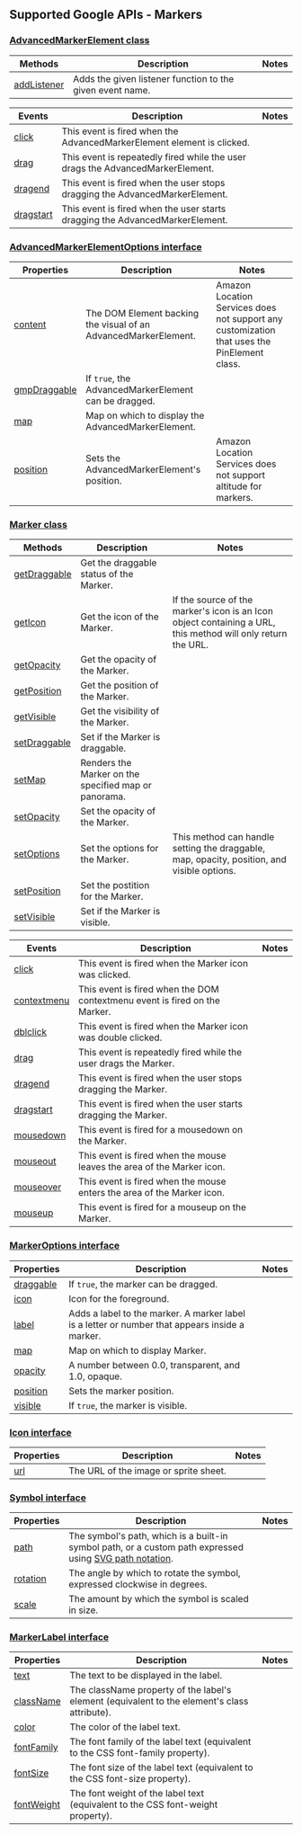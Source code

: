 ## Supported Google APIs - Markers

### [AdvancedMarkerElement class](https://developers.google.com/maps/documentation/javascript/reference/advanced-markers#AdvancedMarkerElement)

| <a href="https://developers.google.com/maps/documentation/javascript/reference/advanced-markers#AdvancedMarkerElement-Methods" style="text-decoration:none;">Methods</a> | Description                                               | Notes |
| ------------------------------------------------------------------------------------------------------------------------------------------------------------------------ | --------------------------------------------------------- | ----- |
| [addListener](https://developers.google.com/maps/documentation/javascript/reference/event#MVCObject.addListener)                                                         | Adds the given listener function to the given event name. |       |

| <a href="https://developers.google.com/maps/documentation/javascript/reference/map#Map-Events" style="text-decoration:none;">Events</a> | Description                                                                    | Notes |
| --------------------------------------------------------------------------------------------------------------------------------------- | ------------------------------------------------------------------------------ | ----- |
| [click](https://developers.google.com/maps/documentation/javascript/reference/advanced-markers#AdvancedMarkerElement.click)             | This event is fired when the AdvancedMarkerElement element is clicked.         |       |
| [drag](https://developers.google.com/maps/documentation/javascript/reference/advanced-markers#AdvancedMarkerElement.drag)               | This event is repeatedly fired while the user drags the AdvancedMarkerElement. |       |
| [dragend](https://developers.google.com/maps/documentation/javascript/reference/advanced-markers#AdvancedMarkerElement.dragend)         | This event is fired when the user stops dragging the AdvancedMarkerElement.    |       |
| [dragstart](https://developers.google.com/maps/documentation/javascript/reference/advanced-markers#AdvancedMarkerElement.dragstart)     | This event is fired when the user starts dragging the AdvancedMarkerElement.   |       |

### [AdvancedMarkerElementOptions interface](https://developers.google.com/maps/documentation/javascript/reference/advanced-markers#AdvancedMarkerElementOptions)

| <a href="https://developers.google.com/maps/documentation/javascript/reference/advanced-markers#AdvancedMarkerElementOptions-Properties" style="text-decoration:none;">Properties</a> | Description                                                     | Notes                                                                                       |
| ------------------------------------------------------------------------------------------------------------------------------------------------------------------------------------- | --------------------------------------------------------------- | ------------------------------------------------------------------------------------------- |
| [content](https://developers.google.com/maps/documentation/javascript/reference/advanced-markers#AdvancedMarkerElementOptions.content)                                                | The DOM Element backing the visual of an AdvancedMarkerElement. | Amazon Location Services does not support any customization that uses the PinElement class. |
| [gmpDraggable](https://developers.google.com/maps/documentation/javascript/reference/advanced-markers#AdvancedMarkerElementOptions.gmpDraggable)                                      | If `true`, the AdvancedMarkerElement can be dragged.            |                                                                                             |
| [map](https://developers.google.com/maps/documentation/javascript/reference/advanced-markers#AdvancedMarkerElementOptions.map)                                                        | Map on which to display the AdvancedMarkerElement.              |                                                                                             |
| [position](https://developers.google.com/maps/documentation/javascript/reference/advanced-markers#AdvancedMarkerElementOptions.position)                                              | Sets the AdvancedMarkerElement's position.                      | Amazon Location Services does not support altitude for markers.                             |

### [Marker class](https://developers.google.com/maps/documentation/javascript/reference/marker)

| <a href="https://developers.google.com/maps/documentation/javascript/reference/marker#Marker-Methods" style="text-decoration:none;">Methods</a> | Description                                          | Notes                                                                                                        |
| ----------------------------------------------------------------------------------------------------------------------------------------------- | ---------------------------------------------------- | ------------------------------------------------------------------------------------------------------------ |
| [getDraggable](https://developers.google.com/maps/documentation/javascript/reference/marker#Marker.getDraggable)                                | Get the draggable status of the Marker.              |                                                                                                              |
| [getIcon](https://developers.google.com/maps/documentation/javascript/reference/marker#Marker.getIcon)                                          | Get the icon of the Marker.                          | If the source of the marker's icon is an Icon object containing a URL, this method will only return the URL. |
| [getOpacity](https://developers.google.com/maps/documentation/javascript/reference/marker#Marker.getOpacity)                                    | Get the opacity of the Marker.                       |                                                                                                              |
| [getPosition](https://developers.google.com/maps/documentation/javascript/reference/marker#Marker.getPosition)                                  | Get the position of the Marker.                      |                                                                                                              |
| [getVisible](https://developers.google.com/maps/documentation/javascript/reference/marker#Marker.getVisible)                                    | Get the visibility of the Marker.                    |                                                                                                              |
| [setDraggable](https://developers.google.com/maps/documentation/javascript/reference/marker#Marker.setDraggable)                                | Set if the Marker is draggable.                      |                                                                                                              |
| [setMap](https://developers.google.com/maps/documentation/javascript/reference/marker#Marker.setMap)                                            | Renders the Marker on the specified map or panorama. |                                                                                                              |
| [setOpacity](https://developers.google.com/maps/documentation/javascript/reference/marker#Marker.setOpacity)                                    | Set the opacity of the Marker.                       |                                                                                                              |
| [setOptions](https://developers.google.com/maps/documentation/javascript/reference/marker#Marker.setOptions)                                    | Set the options for the Marker.                      | This method can handle setting the draggable, map, opacity, position, and visible options.                   |
| [setPosition](https://developers.google.com/maps/documentation/javascript/reference/marker#Marker.setPosition)                                  | Set the postition for the Marker.                    |                                                                                                              |
| [setVisible](https://developers.google.com/maps/documentation/javascript/reference/marker#Marker.setVisible)                                    | Set if the Marker is visible.                        |                                                                                                              |

| <a href="https://developers.google.com/maps/documentation/javascript/reference/map#Map-Events" style="text-decoration:none;">Events</a> | Description                                                                | Notes |
| --------------------------------------------------------------------------------------------------------------------------------------- | -------------------------------------------------------------------------- | ----- |
| [click](https://developers.google.com/maps/documentation/javascript/reference/marker#Marker.click)                                      | This event is fired when the Marker icon was clicked.                      |       |
| [contextmenu](https://developers.google.com/maps/documentation/javascript/reference/marker#Marker.contextmenu)                          | This event is fired when the DOM contextmenu event is fired on the Marker. |       |
| [dblclick](https://developers.google.com/maps/documentation/javascript/reference/marker#Marker.dblclick)                                | This event is fired when the Marker icon was double clicked.               |       |
| [drag](https://developers.google.com/maps/documentation/javascript/reference/marker#Marker.drag)                                        | This event is repeatedly fired while the user drags the Marker.            |       |
| [dragend](https://developers.google.com/maps/documentation/javascript/reference/marker#Marker.dragend)                                  | This event is fired when the user stops dragging the Marker.               |       |
| [dragstart](https://developers.google.com/maps/documentation/javascript/reference/marker#Marker.dragstart)                              | This event is fired when the user starts dragging the Marker.              |       |
| [mousedown](https://developers.google.com/maps/documentation/javascript/reference/marker#Marker.mousedown)                              | This event is fired for a mousedown on the Marker.                         |       |
| [mouseout](https://developers.google.com/maps/documentation/javascript/reference/marker#Marker.mouseout)                                | This event is fired when the mouse leaves the area of the Marker icon.     |       |
| [mouseover](https://developers.google.com/maps/documentation/javascript/reference/marker#Marker.mouseover)                              | This event is fired when the mouse enters the area of the Marker icon.     |       |
| [mouseup](https://developers.google.com/maps/documentation/javascript/reference/marker#Marker.mouseup)                                  | This event is fired for a mouseup on the Marker.                           |       |

### [MarkerOptions interface](https://developers.google.com/maps/documentation/javascript/reference/marker#MarkerOptions)

| <a href="https://developers.google.com/maps/documentation/javascript/reference/marker#MarkerOptions-Properties" style="text-decoration:none;">Properties</a> | Description                                                                                    | Notes |
| ------------------------------------------------------------------------------------------------------------------------------------------------------------ | ---------------------------------------------------------------------------------------------- | ----- |
| [draggable](https://developers.google.com/maps/documentation/javascript/reference/marker#MarkerOptions.draggable)                                            | If `true`, the marker can be dragged.                                                          |       |
| [icon](https://developers.google.com/maps/documentation/javascript/reference/marker#MarkerOptions.icon)                                                      | Icon for the foreground.                                                                       |       |
| [label](https://developers.google.com/maps/documentation/javascript/reference/marker#MarkerOptions.label)                                                    | Adds a label to the marker. A marker label is a letter or number that appears inside a marker. |       |
| [map](https://developers.google.com/maps/documentation/javascript/reference/marker#MarkerOptions.map)                                                        | Map on which to display Marker.                                                                |       |
| [opacity](https://developers.google.com/maps/documentation/javascript/reference/marker#MarkerOptions.opacity)                                                | A number between 0.0, transparent, and 1.0, opaque.                                            |       |
| [position](https://developers.google.com/maps/documentation/javascript/reference/marker#MarkerOptions.position)                                              | Sets the marker position.                                                                      |       |
| [visible](https://developers.google.com/maps/documentation/javascript/reference/marker#MarkerOptions.visible)                                                | If `true`, the marker is visible.                                                              |       |

### [Icon interface](https://developers.google.com/maps/documentation/javascript/reference/marker#Icon)

| <a href="https://developers.google.com/maps/documentation/javascript/reference/marker#Icon-Properties" style="text-decoration:none;">Properties</a> | Description                           | Notes |
| --------------------------------------------------------------------------------------------------------------------------------------------------- | ------------------------------------- | ----- |
| [url](https://developers.google.com/maps/documentation/javascript/reference/marker#Icon.url)                                                        | The URL of the image or sprite sheet. |       |

### [Symbol interface](https://developers.google.com/maps/documentation/javascript/reference/marker#Symbol)

| <a href="https://developers.google.com/maps/documentation/javascript/reference/marker#Symbol-Properties" style="text-decoration:none;">Properties</a> | Description                                                                                                                                             | Notes |
| ----------------------------------------------------------------------------------------------------------------------------------------------------- | ------------------------------------------------------------------------------------------------------------------------------------------------------- | ----- |
| [path](https://developers.google.com/maps/documentation/javascript/reference/marker#Symbol.path)                                                      | The symbol's path, which is a built-in symbol path, or a custom path expressed using [SVG path notation](http://www.w3.org/TR/SVG/paths.html#PathData). |       |
| [rotation](https://developers.google.com/maps/documentation/javascript/reference/marker#Symbol.rotation)                                              | The angle by which to rotate the symbol, expressed clockwise in degrees.                                                                                |       |
| [scale](https://developers.google.com/maps/documentation/javascript/reference/marker#Symbol.scale)                                                    | The amount by which the symbol is scaled in size.                                                                                                       |       |

### [MarkerLabel interface](https://developers.google.com/maps/documentation/javascript/reference/marker#MarkerLabel)

| <a href="https://developers.google.com/maps/documentation/javascript/reference/marker#MarkerLabel-Properties" style="text-decoration:none;">Properties</a> | Description                                                                                  | Notes |
| ---------------------------------------------------------------------------------------------------------------------------------------------------------- | -------------------------------------------------------------------------------------------- | ----- |
| [text](https://developers.google.com/maps/documentation/javascript/reference/marker#MarkerLabel.text)                                                      | The text to be displayed in the label.                                                       |       |
| [className](https://developers.google.com/maps/documentation/javascript/reference/marker#MarkerLabel.className)                                            | The className property of the label's element (equivalent to the element's class attribute). |       |
| [color](https://developers.google.com/maps/documentation/javascript/reference/marker#MarkerLabel.color)                                                    | The color of the label text.                                                                 |       |
| [fontFamily](https://developers.google.com/maps/documentation/javascript/reference/marker#MarkerLabel.fontFamily)                                          | The font family of the label text (equivalent to the CSS font-family property).              |       |
| [fontSize](https://developers.google.com/maps/documentation/javascript/reference/marker#MarkerLabel.fontSize)                                              | The font size of the label text (equivalent to the CSS font-size property).                  |       |
| [fontWeight](https://developers.google.com/maps/documentation/javascript/reference/marker#MarkerLabel.fontWeight)                                          | The font weight of the label text (equivalent to the CSS font-weight property).              |       |
